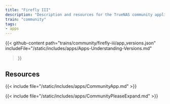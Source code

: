 ```yaml
---
title: "Firefly III"
description: "Description and resources for the TrueNAS community application called Firefly III."
train: "community"
tags:
- apps
---
```


{{< github-content 
    path="trains/community/firefly-iii/app_versions.json"
	includeFile="/static/includes/apps/Apps-Understanding-Versions.md"
>}}

## Resources

{{< include file="/static/includes/apps/CommunityApp.md" >}}

{{< include file="/static/includes/apps/CommunityPleaseExpand.md" >}}

<!--
<div class="docs-sections">

{{< doc-card title="<appname> Deployments" link="/resources/"
descr="How to deploy and configure the <appname> app." >}}

</div>
-->
